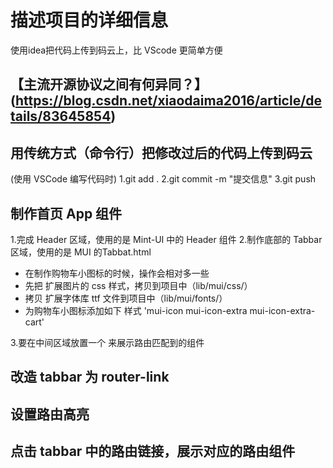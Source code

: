<!-- 告诉项目的一些相关信息 -->
# 描述项目的详细信息

使用idea把代码上传到码云上，比 VScode 更简单方便
## 【主流开源协议之间有何异同？】(https://blog.csdn.net/xiaodaima2016/article/details/83645854)

## 用传统方式（命令行）把修改过后的代码上传到码云
(使用 VSCode 编写代码时)
1.git add .
2.git commit -m "提交信息"
3.git push


## 制作首页 App 组件
1.完成 Header 区域，使用的是 Mint-UI 中的 Header 组件
2.制作底部的 Tabbar 区域，使用的是 MUI 的Tabbat.html
+ 在制作购物车小图标的时候，操作会相对多一些
+ 先把 扩展图片的 css 样式，拷贝到项目中（lib/mui/css/）
+ 拷贝 扩展字体库 ttf 文件到项目中（lib/mui/fonts/）
+ 为购物车小图标添加如下 样式 'mui-icon mui-icon-extra mui-icon-extra-cart'

3.要在中间区域放置一个 <router-view> 来展示路由匹配到的组件

## 改造 tabbar 为 router-link


## 设置路由高亮


## 点击 tabbar 中的路由链接，展示对应的路由组件
